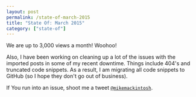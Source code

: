 ```yaml
---
layout: post
permalink: /state-of-march-2015
title: "State Of: March 2015"
category: ["state-of"]
---
```


We are up to 3,000 views a month! Woohoo!

Also, I have been working on cleaning up a lot of the issues with the imported posts in some of my recent downtime. Things include 404's and truncated code snippets. As a result, I am migrating all code snippets to GitHub (so I hope they don't go out of business). 

If You run into an issue, shoot me a tweet [`@mikemackintosh`](https://twitter.com/mikemackintosh).